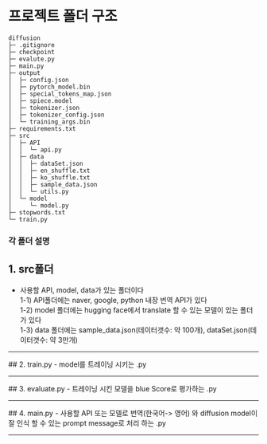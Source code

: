 
# 프로젝트 폴더 구조 

```
diffusion
├─ .gitignore
├─ checkpoint
├─ evalute.py
├─ main.py
├─ output
│  ├─ config.json
│  ├─ pytorch_model.bin
│  ├─ special_tokens_map.json
│  ├─ spiece.model
│  ├─ tokenizer.json
│  ├─ tokenizer_config.json
│  └─ training_args.bin
├─ requirements.txt
├─ src
│  ├─ API
│  │  └─ api.py
│  ├─ data
│  │  ├─ dataSet.json
│  │  ├─ en_shuffle.txt
│  │  ├─ ko_shuffle.txt
│  │  ├─ sample_data.json
│  │  └─ utils.py
│  └─ model
│     └─ model.py
├─ stopwords.txt
└─ train.py

```

### 각 폴더 설명<br>
## 1. src폴더 
 - 사용할 API, model, data가 있는 폴더이다<br>
 1-1) API폴더에는 naver, google, python 내장 번역 API가 있다<br>
 1-2) model 폴더에는 hugging face에서 translate 할 수 있는 모델이 있는 폴더가 있다<br>
 1-3) data 폴더에는 sample_data.json(데이터갯수: 약 100개), dataSet.json(데이터갯수: 약 3만개)<br>
 <hr>
 ## 2. train.py 
  - model를 트레이닝 시키는 .py 
 <hr>
 ## 3. evaluate.py 
  - 트레이닝 시킨 모델을 blue Score로 평가하는 .py 
 <hr>
 ## 4. main.py 
  - 사용할 API 또는 모델로 번역(한국어-> 영어) 와  diffusion model이 잘 인식 할 수 있는 prompt message로 처리 하는 .py 
 <hr>
 
